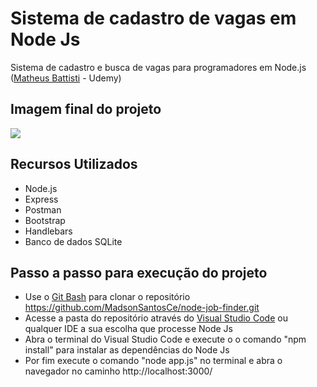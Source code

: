 # Sistema de cadastro de vagas em Node Js
Sistema de cadastro e busca de vagas para programadores em Node.js ([Matheus Battisti](https://www.udemy.com/user/matheus-battisti/ "Matheus Battisti") - Udemy)

## Imagem final do projeto
![](https://i.imgur.com/Qhz0Sdz.png)

## Recursos Utilizados
- Node.js
- Express
- Postman
- Bootstrap
- Handlebars
- Banco de dados SQLite

## Passo a passo para execução do projeto

- Use o [Git Bash](https://git-scm.com/downloads/ "Git Bash") para clonar o repositório https://github.com/MadsonSantosCe/node-job-finder.git
- Acesse a pasta do repositório através do [Visual Studio Code](https://code.visualstudio.com/download/ "Visual Studio Code") ou qualquer IDE a sua escolha que processe Node Js
- Abra o terminal do Visual Studio Code e execute o o comando "npm install" para instalar as dependências do Node Js
- Por fim execute o comando "node app.js" no terminal e abra o navegador no caminho http://localhost:3000/
